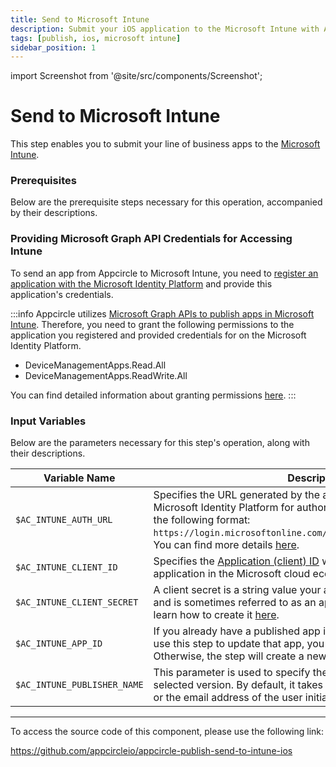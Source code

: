 ```yaml
---
title: Send to Microsoft Intune
description: Submit your iOS application to the Microsoft Intune with Appcircle
tags: [publish, ios, microsoft intune]
sidebar_position: 1
---
```


import Screenshot from '@site/src/components/Screenshot';

# Send to Microsoft Intune

This step enables you to submit your line of business apps to the [Microsoft Intune](https://learn.microsoft.com/en-us/mem/intune/fundamentals/what-is-intune).

### Prerequisites

Below are the prerequisite steps necessary for this operation, accompanied by their descriptions.

### Providing Microsoft Graph API Credentials for Accessing Intune

To send an app from Appcircle to Microsoft Intune, you need to [register an application with the Microsoft Identity Platform](https://learn.microsoft.com/en-us/graph/auth-register-app-v2) and provide this application's credentials.

:::info
Appcircle utilizes [Microsoft Graph APIs to publish apps in Microsoft Intune](https://learn.microsoft.com/en-us/graph/api/resources/intune-graph-overview?view=graph-rest-1.0). Therefore, you need to grant the following permissions to the application you registered and provided credentials for on the Microsoft Identity Platform.

- DeviceManagementApps.Read.All
- DeviceManagementApps.ReadWrite.All

You can find detailed information about granting permissions [here](https://learn.microsoft.com/en-us/entra/identity-platform/howto-call-a-web-api-with-curl?tabs=dotnet6&pivots=no-api#add-application-permissions-to-allow-access-to-a-web-api).
:::

### Input Variables

Below are the parameters necessary for this step's operation, along with their descriptions.

<Screenshot url='https://cdn.appcircle.io/docs/assets/send-to-microsoft-intune-inputs.png' />

| Variable Name        | Description                                                                                                                                                                                                                       | Status   |
| -------------------- | --------------------------------------------------------------------------------------------------------------------------------------------------------------------------------------------------------------------------------- | -------- |
| `$AC_INTUNE_AUTH_URL` | Specifies the URL generated by the application you created on the Microsoft Identity Platform for authorization. This URL should be in the following format: `https://login.microsoftonline.com/{tenant_id}/oauth2/v2.0/token`. You can find more details [here](https://learn.microsoft.com/en-us/entra/identity-platform/howto-call-a-web-api-with-curl?tabs=dotnet6&pivots=no-api#register-the-web-api).                                                                  | Required |
| `$AC_INTUNE_CLIENT_ID`  | Specifies the [Application (client) ID](https://learn.microsoft.com/en-us/entra/identity-platform/howto-call-a-web-api-with-curl?tabs=dotnet6&pivots=no-api#register-the-web-api) which uniquely identifies your application in the Microsoft cloud ecosystem, across all tenants.                                                                                                                                                                                                      | Required |
| `$AC_INTUNE_CLIENT_SECRET`     | A client secret is a string value your app can use to identity itself, and is sometimes referred to as an application password. You can learn how to create it [here](https://learn.microsoft.com/en-us/graph/auth-register-app-v2#option-2-add-a-client-secret).                                                                                                                                                                | Required |
| `$AC_INTUNE_APP_ID`  | If you already have a published app in Microsoft Intune and want to use this step to update that app, you must specify this parameter. Otherwise, the step will create a new app in Microsoft Intune. | Optional |
| `$AC_INTUNE_PUBLISHER_NAME`  | This parameter is used to specify the publisher name for the selected version. By default, it takes the name of your organization or the email address of the user initiating the step. | Optional |


---

To access the source code of this component, please use the following link:

https://github.com/appcircleio/appcircle-publish-send-to-intune-ios
